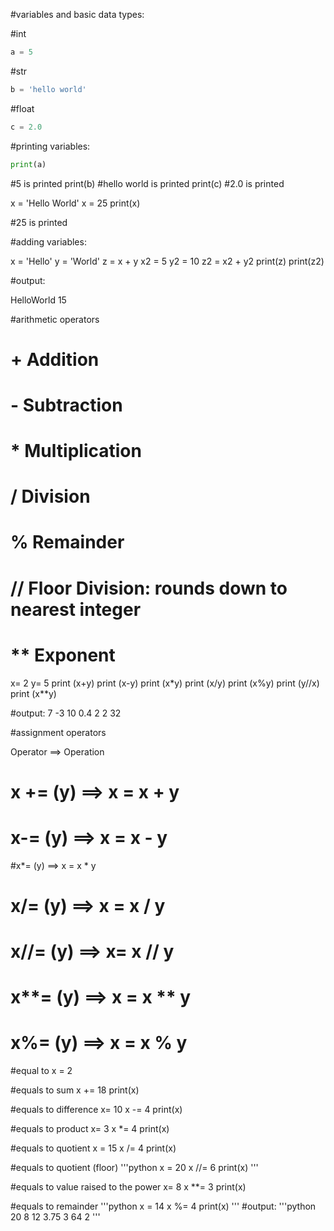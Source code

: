 #variables and basic data types:

#int
```python
a = 5
```
#str
```python
b = 'hello world'
```
#float
```python
c = 2.0
```

#printing variables:
```python
print(a)
```
#5 is printed
print(b)
#hello world is printed
print(c)
#2.0 is printed

x = 'Hello World'
x = 25
print(x)

#25 is printed

#adding variables:

x = 'Hello'
y = 'World'
z = x + y
x2 = 5
y2 = 10
z2 = x2 + y2
print(z)
print(z2)

#output:

HelloWorld
15

#arithmetic operators

# +	Addition
# -	Subtraction
# *	Multiplication
# /	Division
# %	Remainder
# //	Floor Division: rounds down to nearest integer
# **	Exponent


x= 2
y= 5
print (x+y)
print (x-y)
print (x*y)
print (x/y)
print (x%y)
print (y//x)
print (x**y)

#output:
7
-3
10
0.4
2
2
32

#assignment operators



Operator	==> Operation
# x += (y) ==> 	x = x + y
# x-= (y) ==>	x = x - y
#x*= (y) ==> x = x * y
# x/= (y) ==>	x = x / y
# x//= (y) ==>	x= x // y
# x**= (y)	==> x = x ** y
# x%= (y)	==> x = x % y


#equal to
x = 2

#equals to sum
x += 18
print(x)

#equals to difference
x= 10
x -= 4
print(x)

#equals to product
x= 3
x *= 4
print(x)

#equals to quotient
x = 15
x /= 4
print(x)

#equals to quotient (floor)
'''python
x = 20
x //= 6
print(x)
'''

#equals to value raised to the power
x= 8
x **= 3
print(x)

#equals to remainder
'''python
x = 14
x %= 4
print(x)
'''
#output:
'''python
20
8
12
3.75
3
64
2
'''

